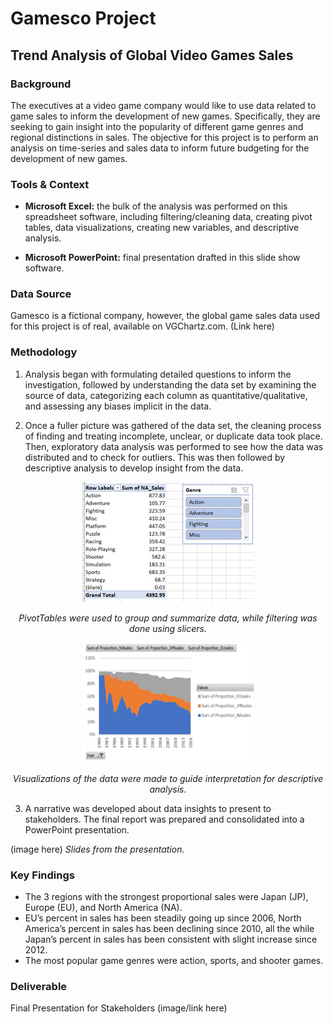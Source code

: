 # Gamesco Project
## Trend Analysis of Global Video Games Sales

### Background
The executives at a video game company would like to use data related to game sales to inform the development of new games. Specifically, they are seeking to gain insight into the popularity of different game genres and regional distinctions in sales. The objective for this project is to perform an analysis on time-series and sales data to inform future budgeting for the development of new games. 

### Tools & Context
- **Microsoft Excel:** the bulk of the analysis was performed on this spreadsheet software, including filtering/cleaning data, creating pivot tables, data visualizations, creating new variables, and descriptive analysis. 

- **Microsoft PowerPoint:**  final presentation drafted in this slide show software. 

### Data Source
Gamesco is a fictional company, however, the global game sales data used for this project is of real, available on VGChartz.com. 
(Link here)

### Methodology
1. Analysis began with formulating detailed questions to inform the investigation, followed by understanding the data set by examining the source of data, categorizing each column as quantitative/qualitative, and assessing any biases implicit in the data. 

2. Once a fuller picture was gathered of the data set, the cleaning process of finding and treating incomplete, unclear, or duplicate data took place. Then, exploratory data analysis was performed to see how the data was distributed and to check for outliers. This was then followed by descriptive analysis to develop insight from the data. 

<p align="center">
  <img width="275" height="192" src="https://github.com/tiltonneena/Gamesco-Project/blob/main/Images/slicers.jpg">
</p>
<p align="center">
  <em>PivotTables were used to group and summarize data, while filtering was done using slicers.</em>
</p>

<p align="center">
  <img width="275" height="192" src="https://github.com/tiltonneena/Gamesco-Project/blob/main/Images/areachart.png">
</p>
<p align="center">
  <em>Visualizations of the data were made to guide interpretation for descriptive analysis.</em>
</p>

3. A narrative was developed about data insights to present to stakeholders. The final report was prepared and consolidated into a PowerPoint presentation. 

(image here)
*Slides from the presentation.* 

### Key Findings
- The 3 regions with the strongest proportional sales were Japan (JP), Europe (EU), and North America (NA).
- EU’s percent in sales has been steadily going up since 2006, North America’s percent in sales has been declining since 2010, all the while Japan’s percent in sales has been consistent with slight increase since 2012.
- The most popular game genres were action, sports, and shooter games. 

### Deliverable

Final Presentation for Stakeholders
(image/link here)
